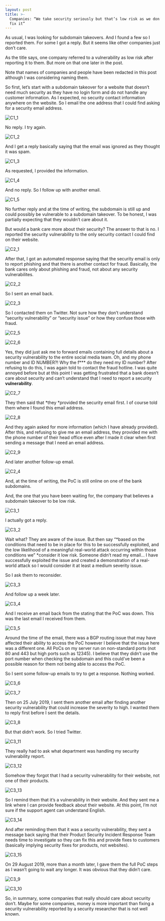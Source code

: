 ```yaml
---
layout: post
title: >-
  Companies: “We take security seriously but that’s low risk as we don’t want to
  fix it”
---
```

As usual, I was looking for subdomain takeovers. And I found a few
so I reported them. For some I got a reply. But it seems like other
companies just don’t care.

As the title says, one company referred to a vulnerability as low
risk after reporting it to them. But more on that one later in the
post.

Note that names of companies and people have been redacted in this
post although I was considering naming them.

So first, let’s start with a subdomain takeover for a website
that doesn’t need much security as they have no login form and do
not handle any customer information. As I expected, no security
contact information anywhere on the website. So I email the one
address that I could find asking for a security email address.

![C1_1](/images/uploads/C1_1.png)

No reply. I try again.

![C1_2](/images/uploads/C1_2.png)

And I get a reply basically saying that the email was ignored as
they thought it was spam.

![C1_3](/images/uploads/C1_3.png)

As requested, I provided the information.

![C1_4](/images/uploads/C1_4.png)

And no reply. So I follow up with another email.

![C1_5](/images/uploads/C1_5.png)

No further reply and at the time of writing, the subdomain is
still up and could possibly be vulnerable to a subdomain takeover. To
be honest, I was partially expecting that they wouldn’t care about
it.

But would a bank care more about their security? The answer to
that is no. I reported the security vulnerability to the only
security contact I could find on their website.

![C2_1](/images/uploads/C2_1.png)

After that, I got an automated response saying that the security
email is only to report phishing and that there is another contact
for fraud. Basically, the bank cares only about phishing and fraud,
not about any security vulnerabilites.

![C2_2](/images/uploads/C2_2.png)

So I sent an email back.

![C2_3](/images/uploads/C2_3.png)

So I contacted them on Twitter. Not sure how they don’t
understand “security vulnerability” or “security issue” or
how they confuse those with fraud.

![C2_5](/images/uploads/C2_5.png)

![C2_6](/images/uploads/C2_6.png)

Yes, they did just ask me to forward emails containing full
details about a security vulnerability to the entire social media
team. Oh, and my phone number and ID NUMBER?! Why the f\*\*\* do they
need my ID number? After refusing to do this, I was again told to
contact the fraud hotline. I was quite annoyed before but at this
point I was getting frustrated that a bank doesn’t care about
security and can’t understand that I need to report a security **vulnerability**. 

![C2_7](/images/uploads/C2_7.png)

They then said that *they *provided
the security email first. I of course told them where I found this
email address.

![C2_8](/images/uploads/C2_8.png)

And they again asked for more
information (which I have already provided). After this, and refusing
to give me an email address, they provided me with the phone number
of their head office even after I made it clear when first sending a
message that I need an email address.

![C2_9](/images/uploads/C2_9.png)

And later another follow-up email.

![C2_4](/images/uploads/C2_4.png)

And, at the time of writing, the PoC is still online on one of the
bank subdomains.

And, the one that you have been waiting for, the company that
believes a subdomain takeover to be low risk.

![C3_1](/images/uploads/C3_1.png)

I actually got a reply.

![C3_2](/images/uploads/C3_2.png)

Wait what? They are aware of the issue. But then say “*based
on the conditions that need to be in place for this to be
successfully exploited,
and the low likelihood of a meaningful real-world attack occurring
within those conditions we”
*consider
it low risk. Someone
didn’t read my email… I have successfully exploited the issue and
created a demonstration of a real-world attack so I would consider it
at least a medium severity issue.

So
I ask them to reconsider.

![C3_3](/images/uploads/C3_3.png)

And
follow up a week later.

![C3_4](/images/uploads/C3_4.png)

And
I receive an email back from the stating that the PoC was down. This
was the last email I received from them.

![C3_5](/images/uploads/C3_5.png)

Around
the time of the email, there was a BGP routing issue that may have
affected their ability to access the PoC however I believe that the
issue here was a different one. All PoCs on my server run on
non-standard ports (not 80 and 443 but high ports such as 12345). I
believe that they didn’t use the port number when checking the
subdomain and this could’ve been a possible reason for them not
being able to access the PoC.

So
I sent some follow-up emails to try to get a response. Nothing
worked.

![C3_6](/images/uploads/C3_6.png)

![C3_7](/images/uploads/C3_7.png)

Then
on 25 July 2019, I sent them another email after finding another
security vulnerability that could increase the severity to high. I
wanted them to reply first before I sent the details. 

![C3_8](/images/uploads/C3_8.png)

But
that didn’t work. So I tried Twitter.

![C3_11](/images/uploads/C3_11.png)

They
really had to ask what department was handling my security
vulnerability report.

![C3_12](/images/uploads/C3_12.png)

Somehow
they forgot that I had a security vulnerability for their website,
not one of their products.

![C3_13](/images/uploads/C3_13.png)

So
I remind them that it’s a vulnerability in their website. And they
sent me a link where I can provide feedback about their website. At
this point, I’m not sure if the support agent can understand
English.

![C3_14](/images/uploads/C3_14.png)

And
after reminding them that it
was a security vulnerability, they sent a message back saying that
their Product Security Incident Response Team needs time to
investigate so they can fix this and provide fixes to customers
\(basically implying security fixes for products, not websites).

![C3_15](/images/uploads/C3_15.png)

On
29 August 2019, more than a month later, I gave them the full PoC
steps as
I wasn’t going to wait any longer. It was obvious that they didn’t
care.

![C3_9](/images/uploads/C3_9.png)

![C3_10](/images/uploads/C3_10.png)

So, in summary,
some companies that really should care about security don’t. Maybe for some companies, money is more important than fixing a security vulnerability reported by a security researcher that is not well known. 
